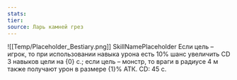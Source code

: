 ```yaml
---
stats: 
tier: 
source: Ларь камней грез
---
```

![[Temp/Placeholder_Bestiary.png]]
SkillNamePlaceholder
Если цель – игрок, то при использовании навыка урона есть 10% шанс увеличить CD 3 навыков цели на {0} с.; если цель – монстр, то враги в радиусе 4 м также получают урон в размере {1}% АТК. CD: 45 с.
